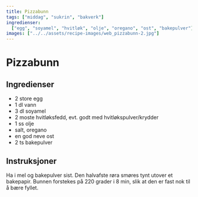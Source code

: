 ```yaml
---
title: Pizzabunn
tags: ["middag", "sukrin", "bakverk"]
ingredienser:
  ["egg", "soyamel", "hvitløk", "olje", "oregano", "ost", "bakepulver"]
images: ["../../assets/recipe-images/web_pizzabunn-2.jpg"]
---
```


# Pizzabunn

## Ingredienser

- 2 store egg
- 1 dl vann
- 3 dl soyamel
- 2 moste hvitløksfedd, evt. godt med hvitløkspulver/krydder
- 1 ss olje
- salt, oregano
- en god neve ost
- 2 ts bakepulver

## Instruksjoner

Ha i mel og bakepulver sist. Den halvafste røra smøres tynt utover et bakepapir. Bunnen forstekes på 220 grader i 8 min, slik at den er fast nok til å bære fyllet.
